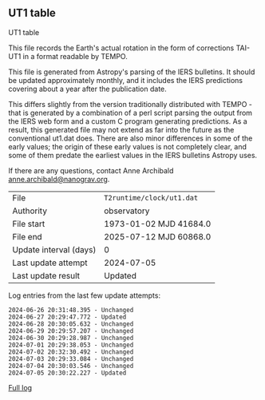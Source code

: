 
## UT1 table

UT1 table

This file records the Earth's actual rotation in the form of
corrections TAI-UT1 in a format readable by TEMPO.

This file is generated from Astropy's parsing of the IERS
bulletins. It should be updated approximately monthly, and it
includes the IERS predictions covering about a year after the
publication date.

This differs slightly from the version traditionally distributed
with TEMPO - that is generated by a combination of a perl script
parsing the output from the IERS web form and a custom C program
generating predictions. As a result, this generated file may not
extend as far into the future as the conventional ut1.dat does.
There are also minor differences in some of the early values; the
origin of these early values is not completely clear, and some of
them predate the earliest values in the IERS bulletins Astropy uses.

If there are any questions, contact Anne Archibald
<anne.archibald@nanograv.org>.

|     |     |
|:--- |:--- |
| File | `T2runtime/clock/ut1.dat` |
| Authority | observatory |
| File start | 1973-01-02 MJD 41684.0 |
| File end | 2025-07-12 MJD 60868.0 |
| Update interval (days) | 0 |
| Last update attempt | 2024-07-05 |
| Last update result | Updated |

Log entries from the last few update attempts:
```
2024-06-26 20:31:48.395 - Unchanged
2024-06-27 20:29:47.772 - Updated
2024-06-28 20:30:05.632 - Unchanged
2024-06-29 20:29:57.207 - Unchanged
2024-06-30 20:29:28.987 - Unchanged
2024-07-01 20:29:38.053 - Unchanged
2024-07-02 20:32:30.492 - Unchanged
2024-07-03 20:29:33.084 - Unchanged
2024-07-04 20:30:03.546 - Unchanged
2024-07-05 20:30:22.227 - Updated
```
[Full log](https://raw.githubusercontent.com/ipta/pulsar-clock-corrections/main/log/T2runtime/clock/ut1.dat.log)
